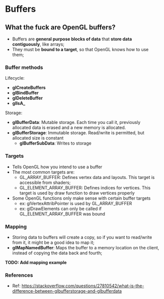# Buffers

## What the fuck are OpenGL buffers?
- Buffers are **general purpose blocks of data** that **store data contiguously**, like arrays;
- They must be **bound to a target**, so that OpenGL knows how to use them;


### Buffer methods

Lifecycle:
- **glCreateBuffers**
- **glBindBuffer**
- **glDeleteBuffer**
- **glIsA_**


Storage:
- **glBufferData**: Mutable storage. Each time you call it, previously allocated data is erased and a new memory is allocated.
- **glBufferStorage**: Immutable storage. Read/write is permitted, but allocated size is constant
	- **glBufferSubData**: Writes to storage


### Targets
- Tells OpenGL how you intend to use a buffer
- The most common targets are:
	- GL_ARRAY_BUFFER: Defines vertex data and layouts. This target is accessible from shaders;
	- GL_ELEMENT_ARRAY_BUFFER: Defines indices for vertices. This target is used by draw function to draw vertices properly
- Some OpenGL functions only make sense with certain buffer targets
	- ex: glVertexAttribPointer is used by GL_ARRAY_BUFFER
	- ex: glDrawElements can only be called if GL_ELEMENT_ARRAY_BUFFER was bound

### Mapping
- Storing data to buffers will create a copy, so if you want to read/write from it, it might be a good idea to map it;
- **glMapNamedBuffer**: Maps the buffer to a memory location on the client, instead of copying the data back and fourth;

**TODO: Add mapping example**


### References
- Ref: https://stackoverflow.com/questions/27810542/what-is-the-difference-between-glbufferstorage-and-glbufferdata